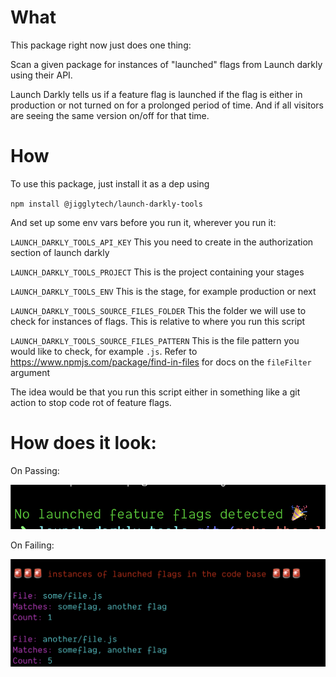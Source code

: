 # What

This package right now just does one thing:

Scan a given package for instances of "launched" flags from Launch darkly using their API.

Launch Darkly tells us if a feature flag is launched if the flag is either in production or not turned on for a prolonged period of time. And if all visitors are seeing the same version on/off for that time.

# How

To use this package, just install it as a dep using

`npm install @jigglytech/launch-darkly-tools`

And set up some env vars before you run it, wherever you run it:

`LAUNCH_DARKLY_TOOLS_API_KEY` This you need to create in the authorization section of launch darkly

`LAUNCH_DARKLY_TOOLS_PROJECT` This is the project containing your stages

`LAUNCH_DARKLY_TOOLS_ENV` This is the stage, for example production or next

`LAUNCH_DARKLY_TOOLS_SOURCE_FILES_FOLDER` This the folder we will use to check for instances of flags. This is relative to where you run this script

`LAUNCH_DARKLY_TOOLS_SOURCE_FILES_PATTERN` This is the file pattern you would like to check, for example `.js`. Refer to https://www.npmjs.com/package/find-in-files for docs on the `fileFilter` argument

The idea would be that you run this script either in something like a git action to stop code rot of feature flags.

# How does it look:

On Passing:

![passing](./assets/passing.png)

On Failing:

![passing](./assets/failing.png)
